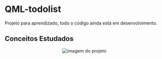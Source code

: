 # QML-todolist
Projeto para aprendizado, todo o código ainda está em desenvolvimento.

## Conceitos Estudados
<p align="center">
    <img alt="imagem do projeto" src="https://i.imgur.com/YFBneTI.png" />
</p>
